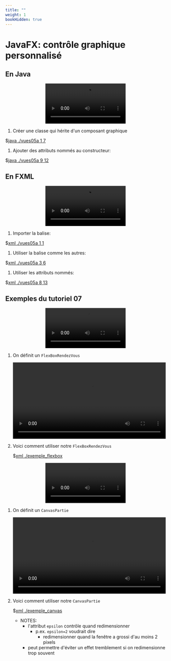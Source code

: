 ```yaml
---
title: ""
weight: 1
bookHidden: true
---
```



# JavaFX: contrôle graphique personnalisé

## En Java

<center>
<video width="50%" src="java.mp4" type="video/mp4" controls>
</center>

1. Créer une classe qui hérite d'un composant graphique

$[java ./vues05a 1 7]()


1. Ajouter des attributs nommés au constructeur:

$[java ./vues05a 9 12]()


## En FXML

<center>
<video width="50%" src="fxml.mp4" type="video/mp4" controls>
</center>

1. Importer la balise:

$[xml ./vues05a 1 1]()


1. Utiliser la balise comme les autres:

$[xml ./vues05a 3 6]()


1. Utiliser les attributs nommés:

$[xml ./vues05a 8 13]()


## Exemples du tutoriel 07

<center>
<video width="50%" src="flexbox.mp4" type="video/mp4" controls>
</center>

1. On définit un `FlexBoxRendezVous` 

    <video width="100%" src="tut07_flexbox.mp4" type="video/mp4" loop nocontrols autoplay>

    * NOTES:
        * JavaFx ne fournit pas de conteneur de type FlexBox
        * L'implantation de `Ntro` est simple:
            * on commence dans un `HBox` 
            * quand l'espace horizontal manque, on bascule en mode `VBox`
            * l'attribut `gap` indique l'espace horizontal on aimerait avoir

1. Voici comment utiliser notre `FlexBoxRendezVous`

    $[xml ./exemple_flexbox]()

<center>
<video width="50%" src="canvas.mp4" type="video/mp4" controls>
</center>

1. On définit un `CanvasPartie`

    <video width="100%" src="tut07_canvas.mp4" type="video/mp4" loop nocontrols autoplay>

    * NOTES:
        * Le Canvas de JavaFx est de taille fixe par défaut
        * L'implantation de `Ntro` est simple
            * on place le Canvas dans un Conteneur
            * on place un capteur (*listener*) sur la taille de ce Conteneur
            * quand le Conteneur change de taille, on ajuste aussi la taille du Canvas

1. Voici comment utiliser notre `CanvasPartie`

    $[xml ./exemple_canvas]()

    * NOTES:
        * l'attribut `epsilon` contrôle quand redimensionner
            * p.ex. `epsilon=2` voudrait dire 
                * redimensionner quand la fenêtre a grossi d'au moins 2 pixels
        * peut permettre d'éviter un effet tremblement si on redimensionne trop souvent





